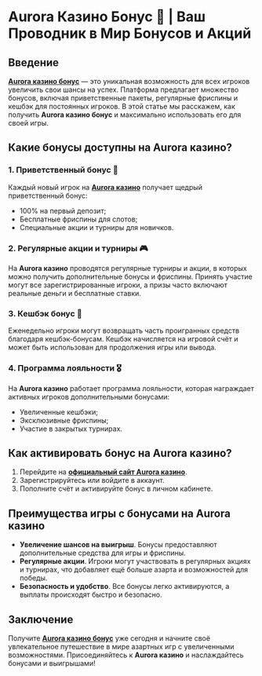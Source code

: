 # Aurora Казино Бонус 🎁 | Ваш Проводник в Мир Бонусов и Акций

## Введение

**[Aurora казино бонус](https://10trafic-stat2.com/click/668546556bcc6313411604bd/6766/13032/subaccount)** — это уникальная возможность для всех игроков увеличить свои шансы на успех. Платформа предлагает множество бонусов, включая приветственные пакеты, регулярные фриспины и кешбэк для постоянных игроков. В этой статье мы расскажем, как получить **Aurora казино бонус** и максимально использовать его для своей игры.

## Какие бонусы доступны на Aurora казино?

### 1. Приветственный бонус 🎁

Каждый новый игрок на **[Aurora казино](https://10trafic-stat2.com/click/668546556bcc6313411604bd/6766/13032/subaccount)** получает щедрый приветственный бонус:
- 100% на первый депозит;
- Бесплатные фриспины для слотов;
- Специальные акции и турниры для новичков.

### 2. Регулярные акции и турниры 🎮

На **Aurora казино** проводятся регулярные турниры и акции, в которых можно получить дополнительные бонусы и фриспины. Принять участие могут все зарегистрированные игроки, а призы часто включают реальные деньги и бесплатные ставки.

### 3. Кешбэк бонус 🔄

Еженедельно игроки могут возвращать часть проигранных средств благодаря кешбэк-бонусам. Кешбэк начисляется на игровой счёт и может быть использован для продолжения игры или вывода.

### 4. Программа лояльности 🎖️

На **Aurora казино** работает программа лояльности, которая награждает активных игроков дополнительными бонусами:
- Увеличенные кешбэки;
- Эксклюзивные фриспины;
- Участие в закрытых турнирах.

## Как активировать бонус на Aurora казино?

1. Перейдите на **[официальный сайт Aurora казино](https://10trafic-stat2.com/click/668546556bcc6313411604bd/6766/13032/subaccount)**.
2. Зарегистрируйтесь или войдите в аккаунт.
3. Пополните счёт и активируйте бонус в личном кабинете.

## Преимущества игры с бонусами на Aurora казино

- **Увеличение шансов на выигрыш**. Бонусы предоставляют дополнительные средства для игры и фриспины.
- **Регулярные акции**. Игроки могут участвовать в регулярных акциях и турнирах, что добавляет ещё больше азарта и возможностей для победы.
- **Безопасность и удобство**. Все бонусы легко активируются, а выплаты происходят быстро и безопасно.

## Заключение

Получите **[Aurora казино бонус](https://10trafic-stat2.com/click/668546556bcc6313411604bd/6766/13032/subaccount)** уже сегодня и начните своё увлекательное путешествие в мире азартных игр с увеличенными возможностями. Присоединяйтесь к **Aurora казино** и наслаждайтесь бонусами и выигрышами!
